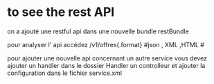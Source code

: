 to see the rest API
========================
on a ajouté une restful api dans une nouvelle bundle restBundle

pour analyser l' api accédez /v1/offres{.format} #json , XML ,HTML #


pour ajouter une nouvelle api concernant un autre service vous devez ajouter un handler dans le dossier Handler
un controlleur et ajouter la configuration dans le fichier service.xml